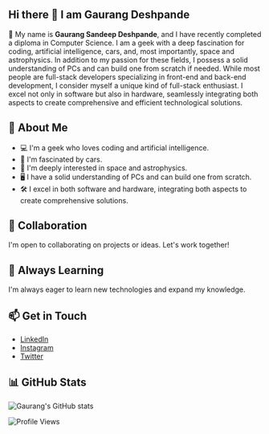 ## Hi there 👋 I am Gaurang Deshpande

<!--
**geekgaurang/geekgaurang** is a ✨ _special_ ✨ repository because its `README.md` (this file) appears on your GitHub profile.

Here are some ideas to get you started:

- 🔭 I’m currently working on ...
- 🌱 I’m currently learning ...
- 👯 I’m looking to collaborate on ...
- 🤔 I’m looking for help with ...
- 💬 Ask me about ...
- 📫 How to reach me: ...
- 😄 Pronouns: ...
- ⚡ Fun fact: ...
-->

👋 My name is **Gaurang Sandeep Deshpande**, and I have recently completed a diploma in Computer Science. I am a geek with a deep fascination for coding, artificial intelligence, cars, and, most importantly, space and astrophysics. In addition to my passion for these fields, I possess a solid understanding of PCs and can build one from scratch if needed. While most people are full-stack developers specializing in front-end and back-end development, I consider myself a unique kind of full-stack enthusiast. I excel not only in software but also in hardware, seamlessly integrating both aspects to create comprehensive and efficient technological solutions.

## 🚀 About Me

- 💻 I'm a geek who loves coding and artificial intelligence.
- 🚗 I'm fascinated by cars.
- 🌌 I'm deeply interested in space and astrophysics.
- 🖥️ I have a solid understanding of PCs and can build one from scratch.
- 🛠️ I excel in both software and hardware, integrating both aspects to create comprehensive solutions.

## 🤝 Collaboration

I'm open to collaborating on projects or ideas. Let's work together!

## 🌱 Always Learning

I'm always eager to learn new technologies and expand my knowledge.

## 📫 Get in Touch

- [LinkedIn](https://www.linkedin.com/in/gaurang-deshpande-610677265/)
- [Instagram](https://www.instagram.com/gaurang_s_deshpande/)
- [Twitter](https://twitter.com/its_gaurang_)

## 📊 GitHub Stats

![Gaurang's GitHub stats](https://github-readme-stats.vercel.app/api?username=geekgaurang&show_icons=true&theme=radical)

<!-- Optional: Add more sections like Projects, Technologies, Tools, Certifications, etc. -->

<!-- GitHub Profile Views -->
![Profile Views](https://komarev.com/ghpvc/?username=geekgaurang&color=blueviolet)

